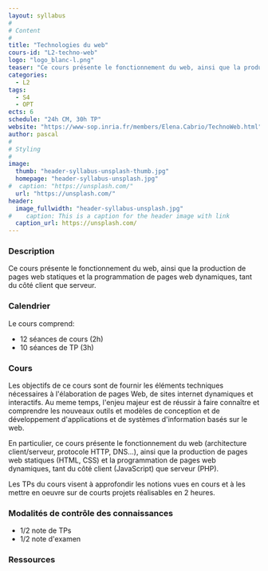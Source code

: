 ```yaml
---
layout: syllabus
#
# Content
#
title: "Technologies du web"
cours-id: "L2-techno-web"
logo: "logo_blanc-l.png"
teaser: "Ce cours présente le fonctionnement du web, ainsi que la production de pages web statiques et la programmation de pages web dynamiques, tant du côté client que serveur. "
categories:
  - L2
tags:
  - S4
  - OPT
ects: 6
schedule: "24h CM, 30h TP"
website: "https://www-sop.inria.fr/members/Elena.Cabrio/TechnoWeb.html"
author: pascal
#
# Styling
#
image:
  thumb: "header-syllabus-unsplash-thumb.jpg"
  homepage: "header-syllabus-unsplash.jpg"
#  caption: "https://unsplash.com/"
  url: "https://unsplash.com/"
header:
  image_fullwidth: "header-syllabus-unsplash.jpg"
#    caption: This is a caption for the header image with link
  caption_url: https://unsplash.com/
---
```


###  Description ###
Ce cours présente le fonctionnement du web, ainsi que la production de pages web statiques et la programmation de pages web dynamiques, tant du côté client que serveur.


###  Calendrier ###

Le cours comprend:

- 12 séances de cours (2h)
- 10 séances de TP (3h)

###  Cours ###
Les objectifs de ce cours sont de fournir les éléments techniques nécessaires à l'élaboration de pages Web, de sites internet dynamiques et interactifs. Au meme temps, l'enjeu majeur est de réussir à faire connaître et comprendre les nouveaux outils et modèles de conception et de développement d'applications et de systèmes d'information basés sur le web.

En particulier, ce cours présente le fonctionnement du web (architecture client/serveur, protocole HTTP, DNS...), ainsi que la production de pages web statiques (HTML, CSS) et la programmation de pages web dynamiques, tant du côté client (JavaScript) que serveur (PHP).

Les TPs du cours visent à approfondir les notions vues en cours et à les mettre en oeuvre sur de courts projets réalisables en 2 heures.



###  Modalités de contrôle des connaissances ###
- 1/2 note de TPs
- 1/2 note d'examen

###  Ressources ###

